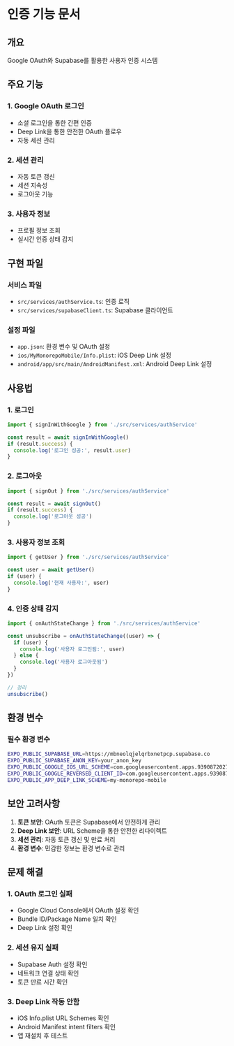 # 인증 기능 문서

## 개요
Google OAuth와 Supabase를 활용한 사용자 인증 시스템

## 주요 기능

### 1. Google OAuth 로그인
- 소셜 로그인을 통한 간편 인증
- Deep Link을 통한 안전한 OAuth 플로우
- 자동 세션 관리

### 2. 세션 관리
- 자동 토큰 갱신
- 세션 지속성
- 로그아웃 기능

### 3. 사용자 정보
- 프로필 정보 조회
- 실시간 인증 상태 감지

## 구현 파일

### 서비스 파일
- `src/services/authService.ts`: 인증 로직
- `src/services/supabaseClient.ts`: Supabase 클라이언트

### 설정 파일
- `app.json`: 환경 변수 및 OAuth 설정
- `ios/MyMonorepoMobile/Info.plist`: iOS Deep Link 설정
- `android/app/src/main/AndroidManifest.xml`: Android Deep Link 설정

## 사용법

### 1. 로그인
```typescript
import { signInWithGoogle } from './src/services/authService'

const result = await signInWithGoogle()
if (result.success) {
  console.log('로그인 성공:', result.user)
}
```

### 2. 로그아웃
```typescript
import { signOut } from './src/services/authService'

const result = await signOut()
if (result.success) {
  console.log('로그아웃 성공')
}
```

### 3. 사용자 정보 조회
```typescript
import { getUser } from './src/services/authService'

const user = await getUser()
if (user) {
  console.log('현재 사용자:', user)
}
```

### 4. 인증 상태 감지
```typescript
import { onAuthStateChange } from './src/services/authService'

const unsubscribe = onAuthStateChange((user) => {
  if (user) {
    console.log('사용자 로그인됨:', user)
  } else {
    console.log('사용자 로그아웃됨')
  }
})

// 정리
unsubscribe()
```

## 환경 변수

### 필수 환경 변수
```bash
EXPO_PUBLIC_SUPABASE_URL=https://mbneolqjelqrbxnetpcp.supabase.co
EXPO_PUBLIC_SUPABASE_ANON_KEY=your_anon_key
EXPO_PUBLIC_GOOGLE_IOS_URL_SCHEME=com.googleusercontent.apps.939087202767-8j3bsdb26obnkfi85qtmml2m757hcc84
EXPO_PUBLIC_GOOGLE_REVERSED_CLIENT_ID=com.googleusercontent.apps.939087202767-8j3bsdb26obnkfi85qtmml2m757hcc84
EXPO_PUBLIC_APP_DEEP_LINK_SCHEME=my-monorepo-mobile
```

## 보안 고려사항

1. **토큰 보안**: OAuth 토큰은 Supabase에서 안전하게 관리
2. **Deep Link 보안**: URL Scheme을 통한 안전한 리다이렉트
3. **세션 관리**: 자동 토큰 갱신 및 만료 처리
4. **환경 변수**: 민감한 정보는 환경 변수로 관리

## 문제 해결

### 1. OAuth 로그인 실패
- Google Cloud Console에서 OAuth 설정 확인
- Bundle ID/Package Name 일치 확인
- Deep Link 설정 확인

### 2. 세션 유지 실패
- Supabase Auth 설정 확인
- 네트워크 연결 상태 확인
- 토큰 만료 시간 확인

### 3. Deep Link 작동 안함
- iOS Info.plist URL Schemes 확인
- Android Manifest intent filters 확인
- 앱 재설치 후 테스트
